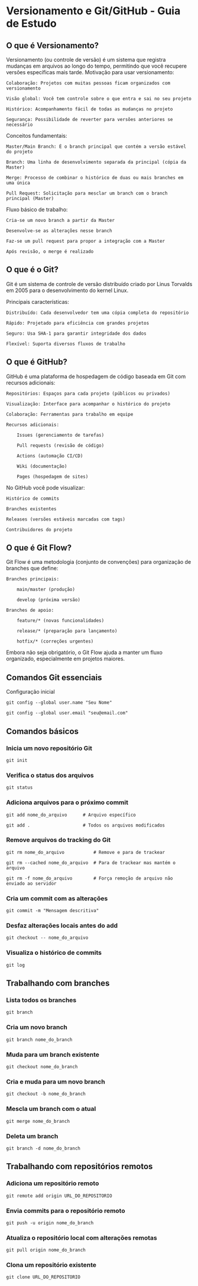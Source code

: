 # Versionamento e Git/GitHub - Guia de Estudo
## O que é Versionamento?

Versionamento (ou controle de versão) é um sistema que registra mudanças em arquivos ao longo do tempo, permitindo que você recupere versões específicas mais tarde.
Motivação para usar versionamento:

    Colaboração: Projetos com muitas pessoas ficam organizados com versionamento

    Visão global: Você tem controle sobre o que entra e sai no seu projeto

    Histórico: Acompanhamento fácil de todas as mudanças no projeto

    Segurança: Possibilidade de reverter para versões anteriores se necessário

Conceitos fundamentais:

    Master/Main Branch: É o branch principal que contém a versão estável do projeto

    Branch: Uma linha de desenvolvimento separada da principal (cópia da Master)

    Merge: Processo de combinar o histórico de duas ou mais branches em uma única

    Pull Request: Solicitação para mesclar um branch com o branch principal (Master)

Fluxo básico de trabalho:

    Cria-se um novo branch a partir da Master

    Desenvolve-se as alterações nesse branch

    Faz-se um pull request para propor a integração com a Master

    Após revisão, o merge é realizado

## O que é o Git?

Git é um sistema de controle de versão distribuído criado por Linus Torvalds em 2005 para o desenvolvimento do kernel Linux.

Principais características:

    Distribuído: Cada desenvolvedor tem uma cópia completa do repositório

    Rápido: Projetado para eficiência com grandes projetos

    Seguro: Usa SHA-1 para garantir integridade dos dados

    Flexível: Suporta diversos fluxos de trabalho

## O que é GitHub?

GitHub é uma plataforma de hospedagem de código baseada em Git com recursos adicionais:

    Repositórios: Espaços para cada projeto (públicos ou privados)

    Visualização: Interface para acompanhar o histórico do projeto

    Colaboração: Ferramentas para trabalho em equipe

    Recursos adicionais:

        Issues (gerenciamento de tarefas)

        Pull requests (revisão de código)

        Actions (automação CI/CD)

        Wiki (documentação)

        Pages (hospedagem de sites)

No GitHub você pode visualizar:

    Histórico de commits

    Branches existentes

    Releases (versões estáveis marcadas com tags)

    Contribuidores do projeto

## O que é Git Flow?

Git Flow é uma metodologia (conjunto de convenções) para organização de branches que define:

    Branches principais:

        main/master (produção)

        develop (próxima versão)

    Branches de apoio:

        feature/* (novas funcionalidades)

        release/* (preparação para lançamento)

        hotfix/* (correções urgentes)

Embora não seja obrigatório, o Git Flow ajuda a manter um fluxo organizado, especialmente em projetos maiores.

## Comandos Git essenciais

Configuração inicial

    git config --global user.name "Seu Nome"

    git config --global user.email "seu@email.com"

## Comandos básicos

### Inicia um novo repositório Git

    git init

### Verifica o status dos arquivos

    git status

### Adiciona arquivos para o próximo commit

    git add nome_do_arquivo      # Arquivo específico

    git add .                    # Todos os arquivos modificados

### Remove arquivos do tracking do Git

    git rm nome_do_arquivo           # Remove e para de trackear

    git rm --cached nome_do_arquivo  # Para de trackear mas mantém o arquivo

    git rm -f nome_do_arquivo        # Força remoção de arquivo não enviado ao servidor

### Cria um commit com as alterações

    git commit -m "Mensagem descritiva"

### Desfaz alterações locais antes do add

    git checkout -- nome_do_arquivo

### Visualiza o histórico de commits

    git log

## Trabalhando com branches

### Lista todos os branches

    git branch

### Cria um novo branch

    git branch nome_do_branch

### Muda para um branch existente

    git checkout nome_do_branch

### Cria e muda para um novo branch

    git checkout -b nome_do_branch

### Mescla um branch com o atual

    git merge nome_do_branch

### Deleta um branch

    git branch -d nome_do_branch

## Trabalhando com repositórios remotos

### Adiciona um repositório remoto

    git remote add origin URL_DO_REPOSITORIO

### Envia commits para o repositório remoto

    git push -u origin nome_do_branch

### Atualiza o repositório local com alterações remotas

    git pull origin nome_do_branch

### Clona um repositório existente

    git clone URL_DO_REPOSITORIO
